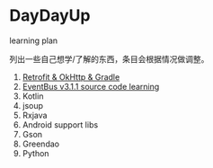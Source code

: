 # DayDayUp
learning plan

列出一些自己想学/了解的东西，条目会根据情况做调整。

1. [Retrofit & OkHttp & Gradle](https://github.com/huangxin813/RetrofitDemo)
2. [EventBus v3.1.1 source code learning](EventBus_v3.1.1_source_code_learning.md
  )
3. Kotlin
4. jsoup
5. Rxjava
6. Android support libs
7. Gson
8. Greendao
9. Python
